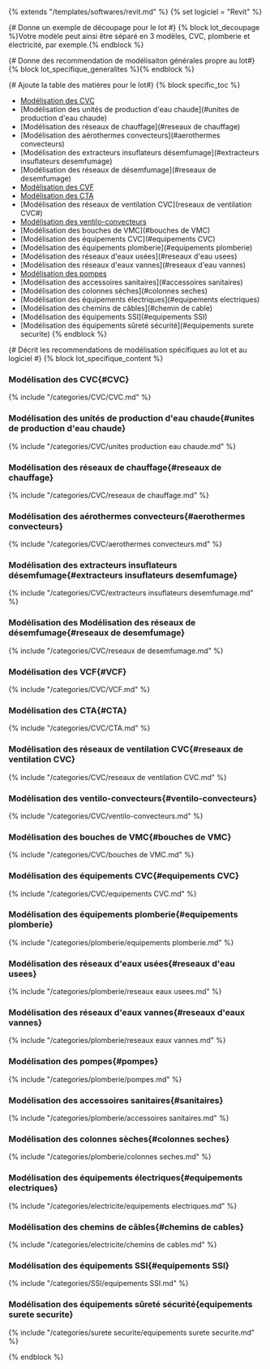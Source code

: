 {% extends "/templates/softwares/revit.md" %}
{% set logiciel = "Revit" %}

{# Donne un exemple de découpage pour le lot #}
{% block lot_decoupage %}Votre modèle peut ainsi être séparé en 3 modèles, CVC, plomberie et électricité, par exemple.{% endblock %}

{# Donne des recommendation de modélisaiton générales propre au lot#}
{% block lot_specifique_generalites %}{% endblock %}

{# Ajoute la table des matières pour le lot#}
{% block specific_toc %}
* [Modélisation des CVC](#CVC)
* [Modélisation des unités de production d'eau chaude](#unites de production d'eau chaude)
* [Modélisation des réseaux de chauffage](#reseaux de chauffage)
* [Modélisation des aérothermes convecteurs](#aerothermes convecteurs)
* [Modélisation des extracteurs insuflateurs désemfumage](#extracteurs insuflateurs desemfumage)
* [Modélisation des réseaux de désemfumage](#reseaux de desemfumage)
* [Modélisation des CVF](#VCF)
* [Modélisation des CTA](#CTA)
* [Modélisation des réseaux de ventilation CVC](reseaux de ventilation CVC#)
* [Modélisation des ventilo-convecteurs](#ventilo-convecteurs)
* [Modélisation des bouches de VMC](#bouches de VMC)
* [Modélisation des équipements CVC](#equipements CVC)
* [Modélisation des équipements plomberie](#equipements plomberie)
* [Modélisation des réseaux d'eaux usées](#reseaux d'eau usees)
* [Modélisation des réseaux d'eaux vannes](#reseaux d'eau vannes)
* [Modélisation des pompes](#pompes)
* [Modélisation des accessoires sanitaires](#accessoires sanitaires)
* [Modélisation des colonnes sèches](#colonnes seches)
* [Modélisation des équipements électriques](#equipements electriques)
* [Modélisation des chemins de câbles](#chemin de cable)
* [Modélisation des équipements SSI](#equipements SSI)
* [Modélisation des équipements sûreté sécurité](#equipements surete securite)
{% endblock %}

{# Décrit les recommendations de modélisation spécifiques au lot et au logiciel #}
{% block lot_specifique_content %}

### Modélisation des CVC{#CVC}

{% include "/categories/CVC/CVC.md"  %}

### Modélisation des unités de production d'eau chaude{#unites de production d'eau chaude}

{% include "/categories/CVC/unites production eau chaude.md"  %}

### Modélisation des réseaux de chauffage{#reseaux de chauffage}

{% include "/categories/CVC/reseaux de chauffage.md"  %}

### Modélisation des aérothermes convecteurs{#aerothermes convecteurs}

{% include "/categories/CVC/aerothermes convecteurs.md"  %}

### Modélisation des extracteurs insuflateurs désemfumage{#extracteurs insuflateurs desemfumage}

{% include "/categories/CVC/extracteurs insuflateurs desemfumage.md"  %}

### Modélisation des Modélisation des réseaux de désemfumage{#reseaux de desemfumage}

{% include "/categories/CVC/reseaux de desemfumage.md"  %}

### Modélisation des VCF{#VCF}

{% include "/categories/CVC/VCF.md"  %}

### Modélisation des CTA{#CTA}

{% include "/categories/CVC/CTA.md"  %}

### Modélisation des réseaux de ventilation CVC{#reseaux de ventilation CVC}

{% include "/categories/CVC/reseaux de ventilation CVC.md"  %}

### Modélisation des ventilo-convecteurs{#ventilo-convecteurs}

{% include "/categories/CVC/ventilo-convecteurs.md"  %}

### Modélisation des bouches de VMC{#bouches de VMC}

{% include "/categories/CVC/bouches de VMC.md"  %}

### Modélisation des équipements CVC{#equipements CVC}

{% include "/categories/CVC/equipements CVC.md"  %}

### Modélisation des équipements plomberie{#equipements plomberie}

{% include "/categories/plomberie/equipements plomberie.md"  %}

### Modélisation des réseaux d'eaux usées{#reseaux d'eau usees}

{% include "/categories/plomberie/reseaux eaux usees.md"  %}

### Modélisation des réseaux d'eaux vannes{#reseaux d'eaux vannes}

{% include "/categories/plomberie/reseaux eaux vannes.md"  %}

### Modélisation des pompes{#pompes}

{% include "/categories/plomberie/pompes.md"  %}

### Modélisation des accessoires sanitaires{#sanitaires}

{% include "/categories/plomberie/accessoires sanitaires.md"  %}

### Modélisation des colonnes sèches{#colonnes seches}

{% include "/categories/plomberie/colonnes seches.md"  %}

### Modélisation des équipements électriques{#equipements electriques}

{% include "/categories/electricite/equipements electriques.md"  %}

### Modélisation des chemins de câbles{#chemins de cables}

{% include "/categories/electricite/chemins de cables.md"  %}

### Modélisation des équipements SSI{#equipements SSI}

{% include "/categories/SSI/equipements SSI.md"  %}

### Modélisation des équipements sûreté sécurité{equipements surete securite}

{% include "/categories/surete securite/equipements surete securite.md"  %}

{% endblock %}